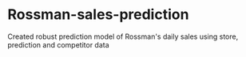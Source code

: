 # Rossman-sales-prediction
Created robust prediction model of Rossman's daily sales using store, prediction and competitor data
